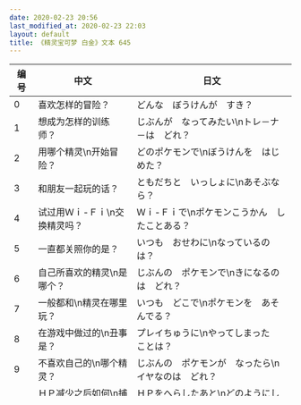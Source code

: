 ```yaml
---
date: 2020-02-23 20:56
last_modified_at: 2020-02-23 22:03
layout: default
title: 《精灵宝可梦 白金》文本 645
---
```

| 编号 | 中文 | 日文 |
| ---- | ---- | ---- |
| 0 | 喜欢怎样的冒险？ | どんな　ぼうけんが　すき？ |
| 1 | 想成为怎样的训练师？ | じぶんが　なってみたい\nトレ－ナ－は　どれ？ |
| 2 | 用哪个精灵\n开始冒险？ | どのポケモンで\nぼうけんを　はじめた？ |
| 3 | 和朋友一起玩的话？ | ともだちと　いっしょに\nあそぶなら？ |
| 4 | 试过用Ｗｉ-Ｆｉ\n交换精灵吗？ | Ｗｉ-Ｆｉで\nポケモンこうかん　したことある？ |
| 5 | 一直都关照你的是？ | いつも　おせわに\nなっているのは？ |
| 6 | 自己所喜欢的精灵\n是哪个？ | じぶんの　ポケモンで\nきになるのは　どれ？ |
| 7 | 一般都和\n精灵在哪里玩？ | いつも　どこで\nポケモンを　あそんでる？ |
| 8 | 在游戏中做过的\n丑事是？ | プレイちゅうに\nやってしまった　ことは？ |
| 9 | 不喜欢自己的\n哪个精灵？ | じぶんの　ポケモンが　なったら\nイヤなのは　どれ？ |
| 10 | ＨＰ减少之后如何\n捕获？ | ＨＰをへらしたあと\nどのようにして　つかまえる？ |
| 11 | 在冒险中用得最多\n的是哪个？ | ぼうけんで　たくさん\nつかうのは　どれ？ |
| 12 | 捕获得最多精灵\n的地点是哪里？ | ポケモンを　よく\nつかまえるのは　どこ？ |
| 13 | 什么时候和精灵玩？ | いつ　ポケモンを　あそんでいる？ |
| 14 | 你的精灵朋友是\n谁？ | あなたの　ポケモンなかまは\nだれ？ |
| 15 | 觉得自己喜欢用的\n道具是？ | じぶんに　つかえたら　いいなと\nおもう　どうぐは？ |
| 16 | 喜欢哪个精灵的\n广场游戏？ | どのポケモンの\nひろばゲ－ムが　すき？ |
| 17 | 你在意哪个技能？ | わざの　どれが　きになる？ |
| 18 | 你所喜欢的精灵\n有进化吗？ | おきにいりの　ポケモンを\nしんかさせる？ |
| 19 | 哪个比较美味？ | おいしそうなのは　どれ？ |
| 20 | 自己想成为的\n是哪个？ | じぶんで　みにつけて\nみたいのは　どれ？ |
| 21 | 得到后会开心的是哪个？ | もらって　うれしい　ものは　どれ？ |
| 22 | 入手后会使你感到\n高兴精灵是？ | てもちになって\nうれしい　ポケモンは？ |
| 23 | 最喜欢的道馆馆主是\n哪种类型？ | いちばんすきな　ジムリ－ダ－は\nどのタイプ？ |
| 24 | 最喜欢的精灵是\n怎样的存在？ | いちばんすきな　ポケモンは\nどんな　そんざい？ |
| 25 | 变成精灵的话会做什么？ | ポケモンに　なれたら　なにをする？ |
| 26 | 最不服气的时候？ | いちばん　くやしい　ときは？ |
| 27 | 喜欢的精灵音乐是？ | すきな　ポケモンの　おんがくは？ |
| 28 | 入手后的技能机\n如何处置？ | てにいれた　わざマシンを\nどうしてる？ |
| 29 | 电脑盒子里面变成怎样？ | ボックスの　なかは　どうなってる？ |
| 30 | 携带的６只精灵\n的等级是？ | つれている　ポケモン６ひきの\nレベルは？ |
| 31 | 让精灵持有的是？ | ポケモンに　もたせているのは？ |
| 32 | 你喜欢精灵的事大家\n都知道吗？ | あなたが　ポケモンを　すきってこと\nみんなは　しってる？ |
| 33 | 喜欢的移动方式是？ | すきな　いどうほうほうは？ |
| 34 | 精灵对战时喜欢怎样？ | ポケモンしょうぶで　おきにいりは？ |
| 35 | 喜欢自己的精灵的\n哪一个方面？ | じぶんの　ポケモンの\nどれが　きにいっている？ |
| 36 | 精灵最害怕什么？ | ポケモンで　いちばん\nこわいのは？ |
| 37 | 在存钱吗？ | おかね　ためてる？ |
| 38 | 想在这里变成什么？ | このなかで\nなってみたいのは？ |
| 39 | 喜欢哪种能力比较高\n的精灵？ | どの　のうりょくが\nたかいポケモンが　すき？ |
| 40 | 有和自己一样名字的\n训练师吗？ | じぶんと　おなじ　なまえの\nトレ－ナ－は　いた？ |
| 41 | 帮精灵起了怎样的\n昵称？ | ポケモンに　どんな\nニックネ－ムを　つけてる？ |
| 42 | 自己想使用的\n技能是哪个？ | じぶんで　つかってみたい\nわざは？ |
| 43 | 精灵中毒后怎么办？ | ポケモンが　どくになったら？ |
| 44 | 认识的道馆馆主\n中有不喜欢的吗？ | しりあいに　ジムリ－ダ－に\nにている　ひとは　いる？ |
| 45 | 自己想使用的\n技能是？ | じぶんで　つかってみたい\nわざは？ |
| 46 | 有试过画精灵的\n画吗？ | ポケモンの　えを\nかいてみたことが　ある？ |
| 47 | 来到广场的训练师中\n有喜欢的吗？ | ひろばにきている　トレ－ナ－の\nどこが　きになる？ |
| 48 | 有拒绝过对战吗？ | しょうぶへの　こだわりって　ある？ |
| 49 | 喜欢怎样的精灵？ | どんな　ポケモンが　すき？ |
{: .table .table-bordered .table-hover .xz-pokemon-text .xz-pokemon-text-Pt }